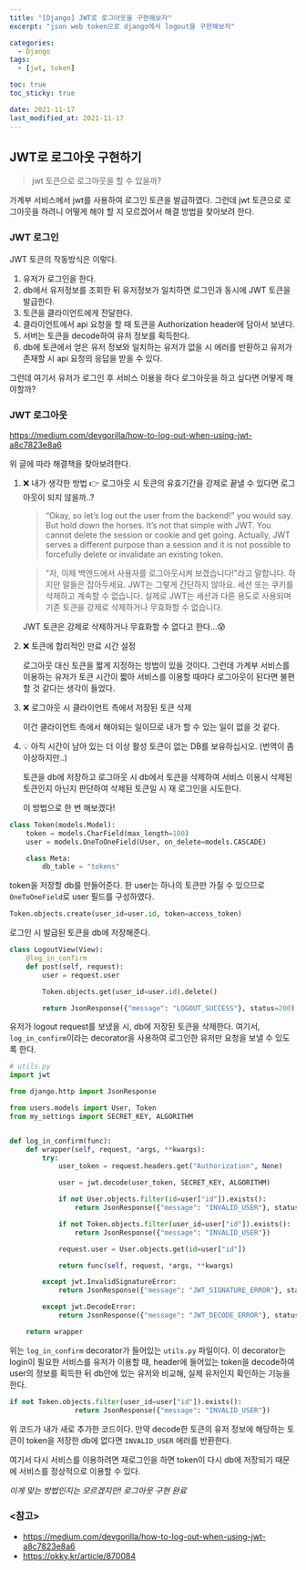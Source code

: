 ```yaml
---
title: "[Django] JWT로 로그아웃을 구현해보자"
excerpt: "json web token으로 django에서 logout을 구현해보자"

categories:
  - Django
tags:
  - [jwt, token]

toc: true
toc_sticky: true

date: 2021-11-17
last_modified_at: 2021-11-17
---
```


## JWT로 로그아웃 구현하기

> jwt 토큰으로 로그아웃을 할 수 있을까?

가계부 서비스에서 jwt를 사용하여 로그인 토큰을 발급하였다. 그런데 jwt 토큰으로 로그아웃을 하려니 어떻게 해야 할 지 모르겠어서 해결 방법을 찾아보려 한다.

### JWT 로그인

JWT 토큰의 작동방식은 이렇다.

1. 유저가 로그인을 한다.
2. db에서 유저정보를 조회한 뒤 유저정보가 일치하면 로그인과 동시에 JWT 토큰을 발급한다.
3. 토큰을 클라이언트에게 전달한다.
4. 클라이언트에서 api 요청을 할 때 토큰을 Authorization header에 담아서 보낸다.
5. 서버는 토큰을 decode하여 유저 정보를 획득한다.
6. db에 토큰에서 얻은 유저 정보와 일치하는 유저가 없을 시 에러를 반환하고 유저가 존재할 시 api 요청의 응답을 받을 수 있다.

그런데 여기서 유저가 로그인 후 서비스 이용을 하다 로그아웃을 하고 싶다면 어떻게 해야할까?

### JWT 로그아웃

https://medium.com/devgorilla/how-to-log-out-when-using-jwt-a8c7823e8a6

위 글에 따라 해결책을 찾아보려한다.

1. ❌ 내가 생각한 방법 👉
   로그아웃 시 토큰의 유효기간을 강제로 끝낼 수 있다면 로그아웃이 되지 않을까..?

   > “Okay, so let’s log out the user from the backend!” you would say. But hold down the horses. It’s not that simple with JWT. You cannot delete the session or cookie and get going. Actually, JWT serves a different purpose than a session and it is not possible to forcefully delete or invalidate an existing token.

   > "자, 이제 백엔드에서 사용자를 로그아웃시켜 보겠습니다!"라고 말합니다. 하지만 말들은 잡아두세요. JWT는 그렇게 간단하지 않아요. 세션 또는 쿠키를 삭제하고 계속할 수 없습니다. 실제로 JWT는 세션과 다른 용도로 사용되며 기존 토큰을 강제로 삭제하거나 무효화할 수 없습니다.

   JWT 토큰은 강제로 삭제하거나 무효화할 수 없다고 한다...😰

2. ❌ 토큰에 합리적인 만료 시간 설정

   로그아웃 대신 토큰을 짧게 지정하는 방법이 있을 것이다. 그런데 가계부 서비스를 이용하는 유저가 토큰 시간이 짧아 서비스를 이용할 때마다 로그아웃이 된다면 불편할 것 같다는 생각이 들었다.

3. ❌ 로그아웃 시 클라이언트 측에서 저장된 토큰 삭제

   이건 클라이언트 측에서 해야되는 일이므로 내가 할 수 있는 일이 없을 것 같다.

4. 💡 아직 시간이 남아 있는 더 이상 활성 토큰이 없는 DB를 보유하십시오. (번역이 좀 이상하지만..)

   토큰을 db에 저장하고 로그아웃 시 db에서 토큰을 삭제하여 서비스 이용시 삭제된 토큰인지 아닌지 판단하여 삭제된 토큰일 시 재 로그인을 시도한다.

   이 방법으로 한 번 해보겠다!

```python
class Token(models.Model):
    token = models.CharField(max_length=100)
    user = models.OneToOneField(User, on_delete=models.CASCADE)

    class Meta:
        db_table = "tokens"
```

token을 저장할 db를 만들어준다. 한 user는 하나의 토큰만 가질 수 있으므로 `OneToOneField`로 user 필드를 구성하였다.

```python
Token.objects.create(user_id=user.id, token=access_token)
```

로그인 시 발급된 토큰을 db에 저장해준다.

```python
class LogoutView(View):
    @log_in_confirm
    def post(self, request):
        user = request.user

        Token.objects.get(user_id=user.id).delete()

        return JsonResponse({"message": "LOGOUT_SUCCESS"}, status=200)
```

유저가 logout request를 보냈을 시, db에 저장된 토큰을 삭제한다. 여기서, `log_in_confirm`이라는 decorator을 사용하여 로그인한 유저만 요청을 보낼 수 있도록 한다.

```python
# utils.py
import jwt

from django.http import JsonResponse

from users.models import User, Token
from my_settings import SECRET_KEY, ALGORITHM


def log_in_confirm(func):
    def wrapper(self, request, *args, **kwargs):
        try:
            user_token = request.headers.get("Authorization", None)

            user = jwt.decode(user_token, SECRET_KEY, ALGORITHM)

            if not User.objects.filter(id=user["id"]).exists():
                return JsonResponse({"message": "INVALID_USER"}, status=401)

            if not Token.objects.filter(user_id=user["id"]).exists():
                return JsonResponse({"message": "INVALID_USER"})

            request.user = User.objects.get(id=user["id"])

            return func(self, request, *args, **kwargs)

        except jwt.InvalidSignatureError:
            return JsonResponse({"message": "JWT_SIGNATURE_ERROR"}, status=400)

        except jwt.DecodeError:
            return JsonResponse({"message": "JWT_DECODE_ERROR"}, status=400)

    return wrapper

```

위는 `log_in_confirm` decorator가 들어있는 `utils.py` 파일이다. 이 decorator는 login이 필요한 서비스를 유저가 이용할 때, header에 들어있는 token을 decode하여 user의 정보를 획득한 뒤 db안에 있는 유저와 비교해, 실제 유저인지 확인하는 기능을 한다.

```python
if not Token.objects.filter(user_id=user["id"]).exists():
                return JsonResponse({"message": "INVALID_USER"})
```

위 코드가 내가 새로 추가한 코드이다. 만약 decode한 토큰의 유저 정보에 해당하는 토큰이 token을 저장한 db에 없다면 `INVALID_USER` 에러를 반환한다.

여기서 다시 서비스를 이용하려면 재로그인을 하면 token이 다시 db에 저장되기 때문에 서비스를 정상적으로 이용할 수 있다.

_이게 맞는 방법인지는 모르겠지만! 로그아웃 구현 완료_

### <참고>

- https://medium.com/devgorilla/how-to-log-out-when-using-jwt-a8c7823e8a6
- https://okky.kr/article/870084
